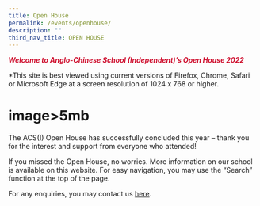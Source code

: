 ```yaml
---
title: Open House
permalink: /events/openhouse/
description: ""
third_nav_title: OPEN HOUSE
---
```

<span style="color: #ce0e2d;"><strong><i>Welcome to Anglo-Chinese School (Independent)’s Open House 2022</i></strong></span>

\*This site is best viewed using current versions of Firefox, Chrome, Safari or Microsoft Edge at a screen resolution of 1024 x 768 or higher.


# image>5mb

The ACS(I) Open House has successfully concluded this year – thank you for the interest and support from everyone who attended!

If you missed the Open House, no worries. More information on our school is available on this website. For easy navigation, you may use the “Search” function at the top of the page.

For any enquiries, you may contact us [here](/about-acs-independent/contact-us-main/).
